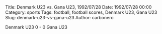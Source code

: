 Title: Denmark U23 vs. Gana U23, 1992/07/28
Date: 1992/07/28 00:00
Category: sports
Tags: football, football scores, Denmark U23, Gana U23
Slug: denmark-u23-vs-gana-u23
Author: carbonero


Denmark U23 0 - 0 Gana U23
